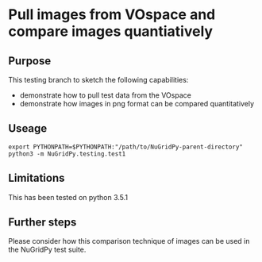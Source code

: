 # Pull images from VOspace and compare images quantiatively

## Purpose
This testing branch to sketch the following capabilities:

* demonstrate how to pull test data from the VOspace
* demonstrate how images in png format can be compared quantitatively

## Useage
```
export PYTHONPATH=$PYTHONPATH:"/path/to/NuGridPy-parent-directory"
python3 -m NuGridPy.testing.test1
```

## Limitations
This has been tested on python 3.5.1

## Further steps
Please consider how this comparison technique of images can be used in the NuGridPy test suite.
